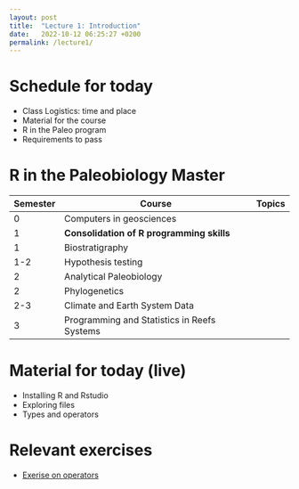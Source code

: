 ```yaml
---
layout: post
title:  "Lecture 1: Introduction"
date:   2022-10-12 06:25:27 +0200
permalink: /lecture1/
---
```


# Schedule for today

- Class Logistics: time and place
- Material for the course
- R in the Paleo program
- Requirements to pass


# R in the Paleobiology Master

| Semester | Course                                      | Topics |
|----------|---------------------------------------------|--------|
| 0        | Computers in geosciences                    |        |
| 1        | **Consolidation of R programming skills**   |        |
| 1        | Biostratigraphy                             |        |
| 1-2      | Hypothesis testing                          |        |
| 2        | Analytical Paleobiology                     |        |
| 2        | Phylogenetics                               |        |
| 2-3      | Climate and Earth System Data               |        |
| 3        | Programming and Statistics in Reefs Systems |        |


# Material for today (live)

- Installing R and Rstudio
- Exploring files 
- Types and operators

# Relevant exercises

- [Exerise on operators](https://adamkocsis.github.io/rkheion/Exercises/2022-10-18a_operator_types.html)


